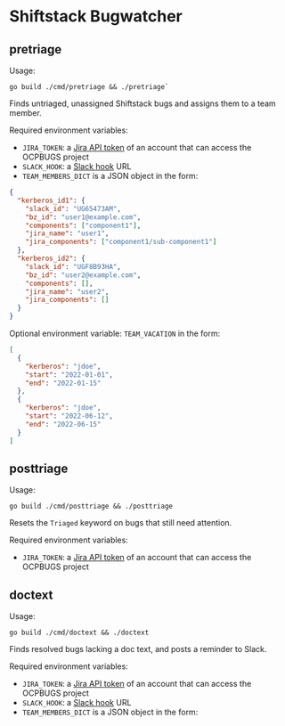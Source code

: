 # Shiftstack Bugwatcher

## pretriage

Usage:
```shell
go build ./cmd/pretriage && ./pretriage`
```

Finds untriaged, unassigned Shiftstack bugs and assigns them to a team member.

Required environment variables:

* `JIRA_TOKEN`: a [Jira API token](https://issues.redhat.com/secure/ViewProfile.jspa?selectedTab=com.atlassian.pats.pats-plugin:jira-user-personal-access-tokens) of an account that can access the OCPBUGS project
* `SLACK_HOOK`: a [Slack hook](https://api.slack.com/messaging/webhooks) URL
* `TEAM_MEMBERS_DICT` is a JSON object in the form:

```json
{
  "kerberos_id1": {
    "slack_id": "UG65473AM",
    "bz_id": "user1@example.com",
    "components": ["component1"],
    "jira_name": "user1",
    "jira_components": ["component1/sub-component1"]
  },
  "kerberos_id2": {
    "slack_id": "UGF8B93HA",
    "bz_id": "user2@example.com",
    "components": [],
    "jira_name": "user2",
    "jira_components": []
  }
}
```

Optional environment variable: `TEAM_VACATION` in the form:

```json
[
  {
    "kerberos": "jdoe",
    "start": "2022-01-01",
    "end": "2022-01-15"
  },
  {
    "kerberos": "jdoe",
    "start": "2022-06-12",
    "end": "2022-06-15"
  }
]
```

## posttriage

Usage:
```shell
go build ./cmd/posttriage && ./posttriage
```

Resets the `Triaged` keyword on bugs that still need attention.

Required environment variables:

* `JIRA_TOKEN`: a [Jira API token](https://issues.redhat.com/secure/ViewProfile.jspa?selectedTab=com.atlassian.pats.pats-plugin:jira-user-personal-access-tokens) of an account that can access the OCPBUGS project

## doctext

Usage:
```shell
go build ./cmd/doctext && ./doctext
```

Finds resolved bugs lacking a doc text, and posts a reminder to Slack.

Required environment variables:

* `JIRA_TOKEN`: a [Jira API token](https://issues.redhat.com/secure/ViewProfile.jspa?selectedTab=com.atlassian.pats.pats-plugin:jira-user-personal-access-tokens) of an account that can access the OCPBUGS project
* `SLACK_HOOK`: a [Slack hook](https://api.slack.com/messaging/webhooks) URL
* `TEAM_MEMBERS_DICT` is a JSON object in the form:
